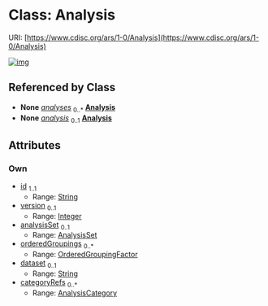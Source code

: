 
# Class: Analysis




URI: [https://www.cdisc.org/ars/1-0/Analysis](https://www.cdisc.org/ars/1-0/Analysis)


[![img](https://yuml.me/diagram/nofunky;dir:TB/class/[OrderedGroupingFactor],[AnalysisSet],[AnalysisCategory],[AnalysisCategory]<categoryRefs%200..*-%20[Analysis&#124;id:string;version:integer%20%3F;dataset:string%20%3F],[OrderedGroupingFactor]<orderedGroupings%200..*-++[Analysis],[AnalysisSet]<analysisSet%200..1-%20[Analysis],[ReportingEvent]++-%20analyses%200..*>[Analysis],[OrderedListItem]-%20analysis%200..1>[Analysis],[ReportingEvent],[OrderedListItem])](https://yuml.me/diagram/nofunky;dir:TB/class/[OrderedGroupingFactor],[AnalysisSet],[AnalysisCategory],[AnalysisCategory]<categoryRefs%200..*-%20[Analysis&#124;id:string;version:integer%20%3F;dataset:string%20%3F],[OrderedGroupingFactor]<orderedGroupings%200..*-++[Analysis],[AnalysisSet]<analysisSet%200..1-%20[Analysis],[ReportingEvent]++-%20analyses%200..*>[Analysis],[OrderedListItem]-%20analysis%200..1>[Analysis],[ReportingEvent],[OrderedListItem])

## Referenced by Class

 *  **None** *[analyses](analyses.md)*  <sub>0..\*</sub>  **[Analysis](Analysis.md)**
 *  **None** *[analysis](analysis.md)*  <sub>0..1</sub>  **[Analysis](Analysis.md)**

## Attributes


### Own

 * [id](id.md)  <sub>1..1</sub>
     * Range: [String](types/String.md)
 * [version](version.md)  <sub>0..1</sub>
     * Range: [Integer](types/Integer.md)
 * [analysisSet](analysisSet.md)  <sub>0..1</sub>
     * Range: [AnalysisSet](AnalysisSet.md)
 * [orderedGroupings](orderedGroupings.md)  <sub>0..\*</sub>
     * Range: [OrderedGroupingFactor](OrderedGroupingFactor.md)
 * [dataset](dataset.md)  <sub>0..1</sub>
     * Range: [String](types/String.md)
 * [categoryRefs](categoryRefs.md)  <sub>0..\*</sub>
     * Range: [AnalysisCategory](AnalysisCategory.md)
